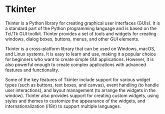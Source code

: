 # Tkinter

Tkinter is a Python library for creating graphical user interfaces (GUIs). It is a standard part of the Python programming language and is based on the Tcl/Tk GUI toolkit. Tkinter provides a set of tools and widgets for creating windows, dialog boxes, buttons, menus, and other GUI elements.

Tkinter is a cross-platform library that can be used on Windows, macOS, and Linux systems. It is easy to learn and use, making it a popular choice for beginners who want to create simple GUI applications. However, it is also powerful enough to create complex applications with advanced features and functionality.

Some of the key features of Tkinter include support for various widget types (such as buttons, text boxes, and canvas), event handling (to handle user interactions), and layout management (to arrange the widgets in the window). Tkinter also provides support for creating custom widgets, using styles and themes to customize the appearance of the widgets, and internationalization (i18n) to support multiple languages.
